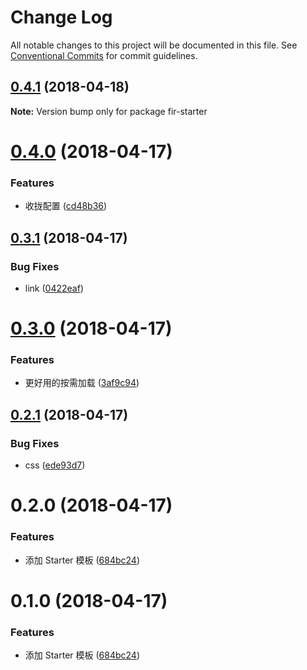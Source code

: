 # Change Log

All notable changes to this project will be documented in this file.
See [Conventional Commits](https://conventionalcommits.org) for commit guidelines.

<a name="0.4.1"></a>
## [0.4.1](https://github.com/fjc0k/fir-ui/compare/fir-starter@0.4.0...fir-starter@0.4.1) (2018-04-18)




**Note:** Version bump only for package fir-starter

<a name="0.4.0"></a>
# [0.4.0](https://github.com/fjc0k/fir-ui/compare/fir-starter@0.3.1...fir-starter@0.4.0) (2018-04-17)


### Features

* 收拢配置 ([cd48b36](https://github.com/fjc0k/fir-ui/commit/cd48b36))




<a name="0.3.1"></a>
## [0.3.1](https://github.com/fjc0k/fir-ui/compare/fir-starter@0.3.0...fir-starter@0.3.1) (2018-04-17)


### Bug Fixes

* link ([0422eaf](https://github.com/fjc0k/fir-ui/commit/0422eaf))




<a name="0.3.0"></a>
# [0.3.0](https://github.com/fjc0k/fir-ui/compare/fir-starter@0.2.1...fir-starter@0.3.0) (2018-04-17)


### Features

* 更好用的按需加载 ([3af9c94](https://github.com/fjc0k/fir-ui/commit/3af9c94))




<a name="0.2.1"></a>
## [0.2.1](https://github.com/fjc0k/fir-ui/compare/fir-starter@0.2.0...fir-starter@0.2.1) (2018-04-17)


### Bug Fixes

* css ([ede93d7](https://github.com/fjc0k/fir-ui/commit/ede93d7))




<a name="0.2.0"></a>
# 0.2.0 (2018-04-17)


### Features

* 添加 Starter 模板 ([684bc24](https://github.com/fjc0k/fir-ui/commit/684bc24))




<a name="0.1.0"></a>
# 0.1.0 (2018-04-17)


### Features

* 添加 Starter 模板 ([684bc24](https://github.com/fjc0k/fir-ui/commit/684bc24))
